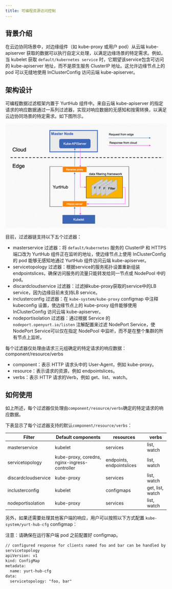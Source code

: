 ```yaml
---
title: 可编程资源访问控制
---
```


## 背景介绍
在云边协同场景中，对边缘组件（如 kube-proxy 或用户 pod）从云端 kube-apiserver 获取的数据可以执行自定义处理，以满足边缘场景的特定需求。例如，当 kubelet 获取 `default/kubernetes service` 时，它期望该service包含可访问的 kube-apiserver 地址，而不是原生服务 ClusterIP 地址。这允许边缘节点上的 pod 可以无缝地使用 InClusterConfig 访问云端 kube-apiserver。

## 架构设计

可编程数据过滤框架内置于 YurtHub 组件中。来自云端 kube-apiserver 的指定请求的响应数据通过一系列过滤器，实现对响应数据的无感知和按需转换，以满足云边协同场景的特定需求。如下图所示。

![resource-access-control](../../../../../../static/img/docs/user-manuals/resource-access-control/resource-access-control.png)

目前，过滤器链支持以下五个过滤器：

- masterservice 过滤器：将 `default/kubernetes` 服务的 ClusterIP 和 HTTPS 端口改为 YurtHub 组件正在监听的地址，使边缘节点上使用 InClusterConfig 的 pod 能够无感知地通过 YurtHub 组件访问云端 kube-apiserver。
- servicetopology 过滤器：根据service的服务拓扑设置重新组装 endpointslices，确保访问服务的流量只能转发给同一节点或 NodePool 中的 pod。
- discardcloudservice 过滤器：过滤掉kube-proxy获取的service中的LB service，因为边缘目前未支持LB service。
- inclusterconfig 过滤器：在 `kube-system/kube-proxy` configmap 中注释 kubeconfig 设置，使边缘节点上的 kube-proxy 组件能够使用 InClusterConfig 访问云端 kube-apiserver。
- nodeportisolation 过滤器：通过根据 Service 的 `nodeport.openyurt.io/listen` 注解配置来过滤 NodePort Service，使NodePort Service可以仅在指定 NodePool 中监听，而不是在整个集群的所有节点上监听。

每个过滤器仅处理由请求三元组确定的特定请求的响应数据：component/resource/verbs
- component：表示 HTTP 请求头中的 User-Agent，例如 kube-proxy。
- resource：表示请求的资源，例如 endpointslices。
- verbs：表示 HTTP 请求的Verb，例如 get、list、watch。

## 如何使用

如上所述，每个过滤器仅处理由`component/resource/verbs`确定的特定请求的响应数据。

下表显示了每个过滤器支持的默认`component/resource/verbs`：

| Filter        | Default components                            | resources | verbs |
|---------------|-----------------------------------------------|-----------|-------|
| masterservice | kubelet                                       | services | list, watch |
| servicetopology | kube-proxy, coredns, nginx-ingress-controller | endpoints, endpointslices | list, watch |
| discardcloudservice | kube-proxy                                    | services | list, watch |
| inclusterconfig | kubelet                                       | configmaps | get, list, watch |
| nodeportisolation | kube-proxy                                    | services | list, watch |

另外，如果还需要处理其他客户端的响应，用户可以按照以下方式配置 `kube-system/yurt-hub-cfg` configmap：

注意：请确保在运行客户端 pod 之前配置好 configmap。

```
// configured response for clients named foo and bar can be handled by servicetopology
apiVersion: v1
kind: ConfigMap
metadata:
  name: yurt-hub-cfg
data:
  servicetopology: "foo, bar"
```

